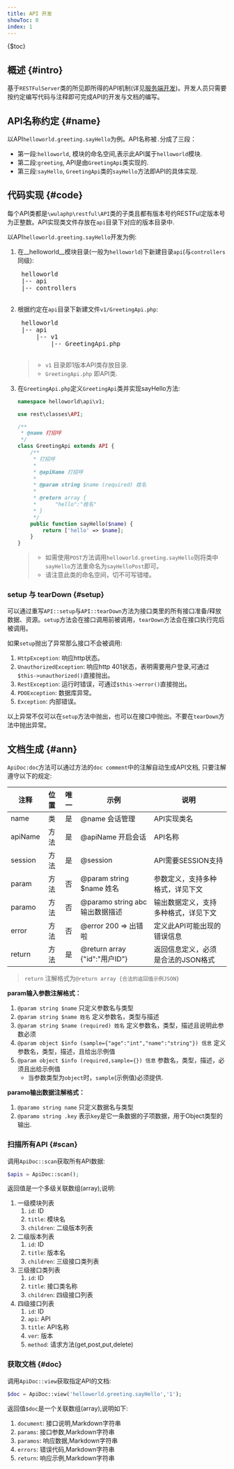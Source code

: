```yaml
---
title: API 开发
showToc: 0
index: 1
---
```


{$toc}

## 概述 {#intro}

基于`RESTFulServer`类的所见即所得的API机制(详见[服务端开发](server.md))。开发人员只需要按约定编写代码与注释即可完成API的开发与文档的编写。

## API名称约定 {#name}

以API`helloworld.greeting.sayHello`为例。API名称被`.`分成了三段：

* 第一段:`helloworld`, 模块的命名空间,表示此API属于`helloworld`模块.
* 第二段:`greeting`, API是由`GreetingApi`类实现的.
* 第三段:`sayHello`, `GreetingApi`类的`sayHello`方法即API的具体实现.

## 代码实现 {#code}

每个API类都是`\wulaphp\restful\API`类的子类且都有版本号约RESTFul定版本号为正整数。API实现类文件存放在`api`目录下对应的版本目录中.

以API`helloworld.greeting.sayHello`开发为例:

1. 在__helloworld__模块目录(一般为`helloworld`)下新建目录`api`(与`controllers`同级):

    <pre>
    helloworld
    |-- api
    |-- controllers
    </pre>

2. 根据约定在`api`目录下新建文件`v1/GreetingApi.php`:

    <pre>
    helloworld
    |-- api
        |-- v1
            |-- GreetingApi.php
    </pre>

    > * `v1` 目录即1版本API类存放目录.
    > * `GreetingApi.php` 即API类.
3. 在`GreetingApi.php`定义`GreetingApi`类并实现sayHello方法:

    ```php
    namespace helloworld\api\v1;

    use rest\classes\API;

    /**
     * @name 打招呼
     */
    class GreetingApi extends API {
        /**
         * 打招呼
         *
         * @apiName 打招呼
         *
         * @param string $name (required) 姓名
         *
         * @return array {
         *      "hello":"姓名"
         * }
         */
        public function sayHello($name) {
            return ['hello' => $name];
        }
    }
    ```

    > * 如需使用`POST`方法调用`helloworld.greeting.sayHello`则将类中`sayHello`方法重命名为`sayHelloPost`即可。
    > * 请注意此类的命名空间，切不可写错喽。

### setup 与 tearDown {#setup}

可以通过重写`API::setup`与`API::tearDown`方法为接口类里的所有接口准备/释放数据、资源。`setup`方法会在接口调用前被调用，`tearDown`方法会在接口执行完后被调用。

如果`setup`抛出了异常那么接口不会被调用:

1. `HttpException`: 响应http状态。
2. `UnauthorizedException`: 响应http 401状态，表明需要用户登录,可通过`$this->unauthorized()`直接抛出。
3. `RestException`: 运行时错误，可通过`$this->error()`直接抛出。
4. `PDOException`: 数据库异常。
5. `Exception`: 内部错误。

以上异常不仅可以在`setup`方法中抛出，也可以在接口中抛出。不要在`tearDown`方法中抛出异常。

## 文档生成 {#ann}

`ApiDoc:doc`方法可以通过方法的`doc comment`中的注解自动生成API文档, 只要注解遵守以下的规定:

|注释|位置|唯一|示例|说明|
|---|:---:|:---:|---|---|
|name|类|是|@name 会话管理|API实现类名|
|apiName|方法|是|@apiName 开启会话|API名称|
|session|方法|是|@session|API需要SESSION支持|
|param|方法|否|@param string $name 姓名|参数定义，支持多种格式，详见下文|
|paramo|方法|否|@paramo string abc 输出数据描述|输出数据定义，支持多种格式，详见下文|
|error|方法|否|@error 200 => 出错啦|定义此API可能出现的错误信息|
|return|方法|是|@return array {"id":"用户ID"}|返回信息定义，必须是合法的JSON格式|

> `return` 注解格式为`@return array {合法的返回值示例JSON}`

**param输入参数注解格式：**

1. `@param string $name` 只定义参数名与类型
2. `@param string $name 姓名` 定义参数名，类型与描述
3. `@param string $name (required) 姓名` 定义参数名，类型，描述且说明此参数必须
4. `@param object $info (sample={"age":"int","name":"string"}) 信息` 定义参数名，类型，描述，且给出示例值
5. `@param object $info (required,sample={}) 信息` 参数名，类型，描述，必须且出给示例值
    * 当参数类型为`object`时，`sample`(示例值)必须提供.

**paramo输出数据注解格式：**

1. `@paramo string name` 只定义数据名与类型
2. `@paramo string .key` 表示`key`是它一条数据的子项数据，用于Object类型的输出.

### 扫描所有API {#scan}

调用`ApiDoc::scan`获取所有API数据:

```php
$apis = ApiDoc::scan();
```

返回值是一个多级关联数组(array),说明:

1. 一级模块列表
   1. `id`: ID
   2. `title`: 模块名
   3. `children`: 二级版本列表
2. 二级版本列表
   1. `id`: ID
   2. `title`: 版本名
   3. `children`: 三级接口类列表
3. 三级接口类列表
   1. `id`: ID
   2. `title`: 接口类名称
   3. `children`: 四级接口列表
4. 四级接口列表
   1. `id`: ID
   2. `api`: API
   3. `title`: API名称
   4. `ver`: 版本
   5. `method`: 请求方法(get,post,put,delete)

### 获取文档 {#doc}

调用`ApiDoc::view`获取指定API的文档:

```php
$doc = ApiDoc::view('helloworld.greeting.sayHello','1');
```

返回值`$doc`是一个关联数组(array),说明如下:

1. `document`: 接口说明,Markdown字符串
2. `params`: 接口参数,Markdown字符串
3. `paramos`: 响应数据,Markdown字符串
4. `errors`: 错误代码,Markdown字符串
5. `return`: 响应示例,Markdown字符串
